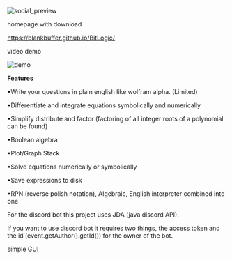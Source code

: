 ![social_preview](https://user-images.githubusercontent.com/64857525/151658494-dcdd518e-cb50-44c8-b649-209eb8453767.jpeg)

homepage with download

https://blankbuffer.github.io/BitLogic/

video demo

![demo](https://user-images.githubusercontent.com/64857525/166407784-4cd3b8d9-fced-4492-9589-079108b39f98.gif)

**Features**

•Write your questions in plain english like wolfram alpha. (Limited)

•Differentiate and integrate equations symbolically and numerically

•Simplify distribute and factor (factoring of all integer roots of a polynomial can be found)

•Boolean algebra

•Plot/Graph Stack

•Solve equations numerically or symbolically

•Save expressions to disk

•RPN (reverse polish notation), Algebraic, English interpreter combined into one


For the discord bot this project uses JDA (java discord API).

If you want to use discord bot it requires two things, the access token and the id (event.getAuthor().getId()) for the owner of the bot.

simple GUI
